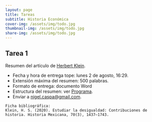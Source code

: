 ```yaml
---
layout: page
title: Tareas
subtitle: Historia Económica
cover-img: /assets/img/todo.jpg
thumbnail-img: /assets/img/todo.jpg
share-img: /assets/img/todo.jpg
---
```


## Tarea 1
Resumen del artículo de [Herbert Klein](https://nigelcaspa.github.io/historiaeconomica/pdf/2020_Klein-Estudiar_Desigualdad_Historia.pdf).
- Fecha y hora de entrega tope: lunes 2 de agosto, 16:29.
- Extensión máxima del resumen: 500 palabras.
- Formato de entrega: documento Word
- Estructura del resumen: ver [Programa](programa.md).
- Enviar a [nigel.caspa@gmail.com](mailto:nigel.caspa@gmail.com).
~~~
Ficha bibliográfica: 
Klein, H. S. (2020). Estudiar la desigualdad: Contribuciones de historia. Historia Mexicana, 70(3), 1437–1743. 
~~~